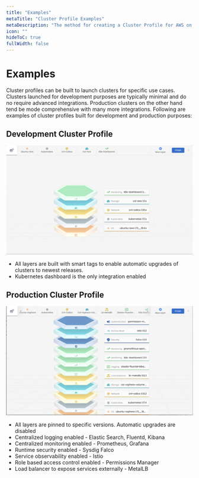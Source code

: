 ```yaml
---
title: "Examples"
metaTitle: "Cluster Profile Examples"
metaDescription: "The method for creating a Cluster Profile for AWS on Spectro Cloud"
icon: ""
hideToC: true
fullWidth: false
---
```


# Examples

Cluster profiles can be built to launch clusters for specific use cases. Clusters launched for development purposes are typically minimal and do no require advanced integrations. Production clusters on the other hand tend be mode comprehensive with many more integrations. Following are examples of cluster profiles built for development and production purposes:


## Development Cluster Profile

![Development Profile](./dev_profile.png)

* All layers are built with smart tags to enable automatic upgrades of clusters to newest releases.
* Kubernetes dashboard is the only integration enabled

## Production Cluster Profile

![Production Profile](./prod_profile.png)

* All layers are pinned to specific versions. Automatic upgrades are disabled
* Centralized logging enabled - Elastic Search, Fluentd, Kibana
* Centralized monitoring enabled - Prometheus, Grafana
* Runtime security enabled - Sysdig Falco
* Service observability enabled -  Istio
* Role based access control enabled - Permissions Manager
* Load balancer to expose services externally - MetalLB 
